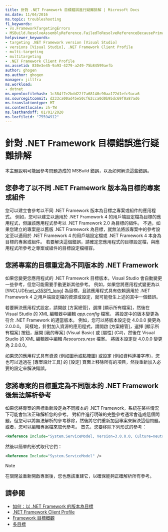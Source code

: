 ```yaml
---
title: 針對 .NET Framework 目標錯誤進行疑難排解 | Microsoft Docs
ms.date: 11/04/2016
ms.topic: troubleshooting
f1_keywords:
- vs.FrameworkTargetingErrors
- MSBuild.ResolveAssemblyReference.FailedToResolveReferenceBecausePrimaryAssemblyInExclusionList
helpviewer_keywords:
- targeting .NET Framework version [Visual Studio]
- versions [Visual Studio], .NET Framework Client Profile
- multi-targeting
- multitargeting
- .NET Framework Client Profile
ms.assetid: 830e3e45-9a93-4279-a249-75b84599aefb
author: ghogen
ms.author: ghogen
manager: jillfra
ms.workload:
- dotnet
ms.openlocfilehash: 1c384f7e2bdd22f7a68140c90aa172d1efc9aca6
ms.sourcegitcommit: d233ca00ad45e50cf62cca0d0b95dc69f0a87ad6
ms.translationtype: MT
ms.contentlocale: zh-TW
ms.lasthandoff: 01/01/2020
ms.locfileid: "75594912"
---
```

# <a name="troubleshoot-net-framework-targeting-errors"></a>針對 .NET Framework 目標錯誤進行疑難排解
本主題說明可能因參考問題造成的 MSBuild 錯誤，以及如何解決這些錯誤。

## <a name="you-have-referenced-a-project-or-assembly-that-targets-a-different-version-of-the-net-framework"></a>您參考了以不同 .NET Framework 版本為目標的專案或組件
 您可以建立會參考以不同 .NET Framework 版本為目標之專案或組件的應用程式。 例如，您可以建立以適用於 .NET Framework 4 的用戶端設定檔為目標的應用程式，但讓該應用程式參考以 .NET Framework 2.0 為目標的組件。 不過，如果您建立的專案是以舊版 .NET Framework 為目標，就無法將該專案中的參考設定至以適用於 .NET Framework 4 的用戶端設定檔或 .NET Framework 4 本身為目標的專案或組件。 若要解決這個錯誤，請確定您應用程式的目標設定檔，與應用程式所參考之專案或組件的目標設定檔相容。

## <a name="you-have-re-targeted-a-project-to-a-different-version-of-the-net-framework"></a>您將專案的目標重定為不同版本的 .NET Framework
 如果您變更您應用程式的 .NET Framework 目標版本，Visual Studio 會自動變更一些參考，但您可能需要手動更新其他參考。 例如，如果您將應用程式變更為以 [!INCLUDE[net_v35SP1_long](../msbuild/includes/net_v35sp1_long_md.md)] 為目標，且該應用程式具有依賴適用於 .NET Framework 4 之用戶端設定檔的資源或設定，就可能發生上述的其中一個錯誤。

 若要解決應用程式設定，請開啟 [方案總管]，選擇 [顯示所有檔案]，然後在 Visual Studio 的 XML 編輯器中編輯 *app.config* 檔案。 將設定中的版本變更為符合 .NET Framework 的適當版本。 例如，您可以將版本設定從 4.0.0.0 變更為 2.0.0.0。 同樣地，針對加入資源的應用程式，請開啟 [方案總管]，選擇 [顯示所有檔案] 按鈕，展開 [我的專案] (Visual Basic) 或 [屬性] (C#)，然後在 Visual Studio 的 XML 編輯器中編輯 *Resources.resx* 檔案。 將版本設定從 4.0.0.0 變更為 2.0.0.0。

 如果您的應用程式具有資源 (例如圖示或點陣圖) 或設定 (例如資料連接字串)，您也可以透過在 [專案設計工具] 的 [設定] 頁面上移除所有的項目，然後重新加入必要的設定來解決錯誤。

## <a name="you-have-re-targeted-a-project-to-a-different-version-of-the-net-framework-and-references-do-not-resolve"></a>您將專案的目標重定為不同版本的 .NET Framework 後無法解析參考
 如果您將專案的目標重新設定為不同版本的 .NET Framework，系統在某些情況下可能會無法正確解析您的參考。 對組件進行明確的完整參考通常會造成這個問題，但您可以將無法解析的參考移除，然後將它們重新加回專案來解決這個問題。 或者，您可以編輯專案檔來取代參考。 首先，您要移除下列形式的參考：

```xml
<Reference Include="System.ServiceModel, Version=3.0.0.0, Culture=neutral, PublicKeyToken=b77a5c561934e089, processorArchitecture=MSIL" />
```

 然後以簡單的形式取代它們：

```xml
<Reference Include="System.ServiceModel" />
```

> [!NOTE]
> 在關閉並重新開啟專案後，您也應該重建它，以確保能夠正確解析所有參考。

## <a name="see-also"></a>請參閱

- [如何：以 .NET Framework 的版本為目標](../ide/visual-studio-multi-targeting-overview.md)
- [.NET Framework Client Profile](/dotnet/framework/deployment/client-profile)
- [Framework 目標概觀](../ide/visual-studio-multi-targeting-overview.md)
- [多目標](../msbuild/msbuild-multitargeting-overview.md)
